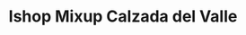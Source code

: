 ---
title: "Ishop Mixup Calzada del Valle"
url: /san-pedro-garza-garcia/ishop-mixup-calzada-del-valle/
shop: electrónica
---